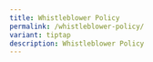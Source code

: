 ```yaml
---
title: Whistleblower Policy
permalink: /whistleblower-policy/
variant: tiptap
description: Whistleblower Policy
---
```

